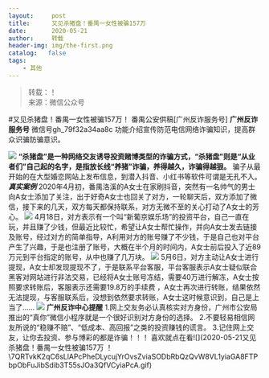 ```yaml
---
layout:     post
title:      又见杀猪盘！番禺一女性被骗157万
date:       2020-05-21
author:     转载
header-img: img/the-first.png
catalog:   false
tags:
    - 其他
---
```


<blockquote><p>转载：！<br>
来源：微信公众号</p></blockquote>

#又见杀猪盘！番禺一女性被骗157万！
番禺公安供稿[广州反诈服务号]
**广州反诈服务号**
微信号gh_79f32a34aa8c
功能介绍宣传防范电信网络诈骗知识，提高群众识骗防骗意识。

![]({{site.baseurl}}/postimg/U80CvqU0rQoj28lia8ADCL5AW90zEfIuXVvccckuTvwAfNpzHBuiaRG7LQyt2AE7OveqdVGuAYJ67LY7Hsla8FJw.gif)
**“杀猪盘”是一种网络交友诱导投资赌博类型的诈骗方式，“杀猪盘”则是“从业者们”自己起的名字，是指放长线“养猪”诈骗，养得越久，诈骗得越狠。**
骗子从最开始的在大型婚恋网站上发布信息，到潜入抖音、小红书等软件可谓是无孔不入。
**_真实案例_**
2020年4月初，番禺洛溪的A女士在家刷抖音，突然有一名帅气的男士向A女士添加了关注，出于好奇A女士也回关了对方，一轮聊天后，双方添加了微信，接下来的几天，双方每天都保持联系，对方无微不至的关心打动了A女士的芳心。
![]({{site.baseurl}}/postimg/U80CvqU0rQqxd91k7oibuWoQNyMPB4Zib77rUYm6ZLgueApAyZOWzGWwEgoRSAvIpwDoHbbkliayIWuN56fgkicCnA.jpeg)
4月18日，对方表示有一个叫“新葡京娱乐场”的投资平台，自己一直在玩，并且赚了少钱，但最近比较忙，希望让A女士帮忙操作，并向A女士发去链接及账号，经过对方的简单指导，A利用对方的账号赚了不少钱，于是自己也对平台产生了兴趣，于是也注册了账号，大概在半个月的时间内，A女士前后投入了近89万元到平台指定的账号，从中也赚了几万块。
![]({{site.baseurl}}/postimg/U80CvqU0rQqxd91k7oibuWoQNyMPB4Zib7LXwYZ3aZicRjMom8cBicBYuJ0AcX9sfwia6bjJf14fzZKZrzICWNj8ZHw.jpeg)
5月6日，对方主动让A女士进行提现，A女士却发现提现不了，于是联系平台客服，平台客服表示A女士疑似联合黑客对网站进行非法交易，已经将A女士账号冻结，需要40万进行解冻，A女士按照要求转账后，客服表示还需要19.8万的手续费
，A女士再次进行转账，结果依然无法提现，与客服联系后，没想到依然要求转账，A女士这时候意识到，自己是上当了……
![]({{site.baseurl}}/postimg/U80CvqU0rQqxd91k7oibuWoQNyMPB4Zib7qAicWSLJvZlrhYmrEHnEE6kF9qRgtsqJkziars7ZPg8JzN3zt8XNs0GA.jpeg)
**广州反诈中心提醒**
1.网上交友务必认真核实对方身份，广州市公安局推出的“真你”微信小程序就是一个很好识别对方身份的选择。
2.不要轻易相信网友所说的“稳赚不赔”、“低成本、高回报”之类的投资赚钱的谎言。
3.记住网上交友，让你去投资、参与博彩的都是诈骗！！！
喜欢就点在看![](2020-05-21又见杀猪盘！番禺一女性被骗157万
！\\7QRTvkK2qC6sLlAPcPheDLycujYrOvsZviaSODbRbQzQvW8VL1yiaGA8FTPbpObFuJibSdib3T55sJOa3QfVCyiaPcA.gif)
